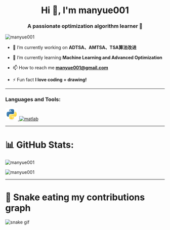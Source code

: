<h1 align="center">Hi 👋, I'm manyue001</h1>
<h3 align="center">A passionate optimization algorithm learner 🚀</h3>

<p align="left"> <img src="https://komarev.com/ghpvc/?username=manyue001&label=Profile%20views&color=0e75b6&style=flat" alt="manyue001" /> </p>

- 🔭 I’m currently working on **ADTSA、AMTSA、TSA算法改进**

- 🌱 I’m currently learning **Machine Learning and Advanced Optimization**

- 📫 How to reach me **manyue001@gmail.com**

- ⚡ Fun fact **I love coding + drawing!**

---

<h3 align="left">Languages and Tools:</h3>
<p align="left">
  <a href="https://www.python.org" target="_blank" rel="noreferrer">
    <img src="https://raw.githubusercontent.com/devicons/devicon/master/icons/python/python-original.svg" alt="python" width="40" height="40"/>
  </a>
  <a href="https://www.mathworks.com/products/matlab.html" target="_blank" rel="noreferrer">
    <img src="https://upload.wikimedia.org/wikipedia/commons/2/21/Matlab_Logo.png" alt="matlab" width="40" height="40"/>
  </a>
</p>

---

# 📊 GitHub Stats:

<p align="left">
  <img src="https://github-readme-stats.vercel.app/api?username=manyue001&show_icons=true&theme=tokyonight" alt="manyue001" />
</p>

<p align="left">
  <img src="https://github-readme-streak-stats.herokuapp.com/?user=manyue001&theme=tokyonight" alt="manyue001" />
</p>

---

# 🐍 Snake eating my contributions graph

![snake gif](https://github.com/manyue001/manyue001/blob/output/github-contribution-grid-snake.gif)
